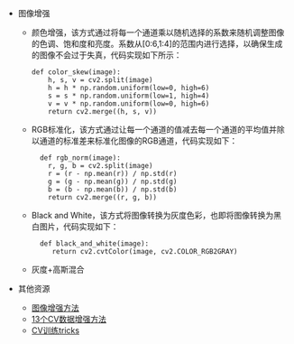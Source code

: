 - 图像增强
  - 颜色增强，该方式通过将每一个通道乘以随机选择的系数来随机调整图像的色调、饱和度和亮度。系数从[0:6,1:4]的范围内进行选择，以确保生成的图像不会过于失真，代码实现如下所示：
    ``` 
    def color_skew(image):
        h, s, v = cv2.split(image)
        h = h * np.random.uniform(low=0, high=6)
        s = s * np.random.uniform(low=1, high=4)
        v = v * np.random.uniform(low=0, high=6)
        return cv2.merge((h, s, v))
    ```
  - RGB标准化，该方式通过让每一个通道的值减去每一个通道的平均值并除以通道的标准差来标准化图像的RGB通道，代码实现如下：
    ```
      def rgb_norm(image):
        r, g, b = cv2.split(image)
        r = (r - np.mean(r)) / np.std(r)
        g = (g - np.mean(g)) / np.std(g)
        b = (b - np.mean(b)) / np.std(b)
        return cv2.merge((r, g, b))
    ```
  - Black and White，该方式将图像转换为灰度色彩，也即将图像转换为黑白图片，代码实现如下：
    ```
      def black_and_white(image):
         return cv2.cvtColor(image, cv2.COLOR_RGB2GRAY)
    ```
  - 灰度+高斯混合
        
- 其他资源
  - [图像增强方法](https://mp.weixin.qq.com/s/6xiGEQVzkCGcAthbr9qUOQ)
  - [13个CV数据增强方法](https://mp.weixin.qq.com/s/U62qOajF-I72NmiWac0SqA)
  - [CV训练tricks](https://mp.weixin.qq.com/s/die5NJQijonKGHizoJkHFw)